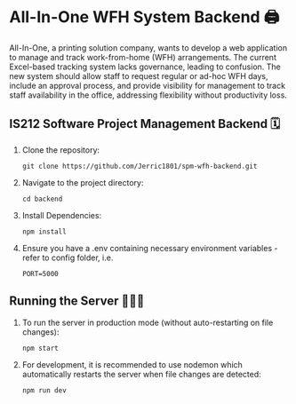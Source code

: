 # All-In-One WFH System Backend 🖨️ 

All-In-One, a printing solution company, wants to develop a web application to manage and track work-from-home (WFH) arrangements. The current Excel-based tracking system lacks governance, leading to confusion. The new system should allow staff to request regular or ad-hoc WFH days, include an approval process, and provide visibility for management to track staff availability in the office, addressing flexibility without productivity loss.

## IS212 Software Project Management Backend 🗓️

1. Clone the repository:
   
   `git clone https://github.com/Jerric1801/spm-wfh-backend.git`

2. Navigate to the project directory:

   `cd backend`

3. Install Dependencies:
   
   `npm install`

4. Ensure you have a .env containing necessary environment variables - refer to config folder, i.e.

    `PORT=5000`

## Running the Server 🏃🏻‍➡️

1. To run the server in production mode (without auto-restarting on file changes):

    `npm start`

2. For development, it is recommended to use nodemon which automatically restarts the server when file changes are detected:

    `npm run dev`
